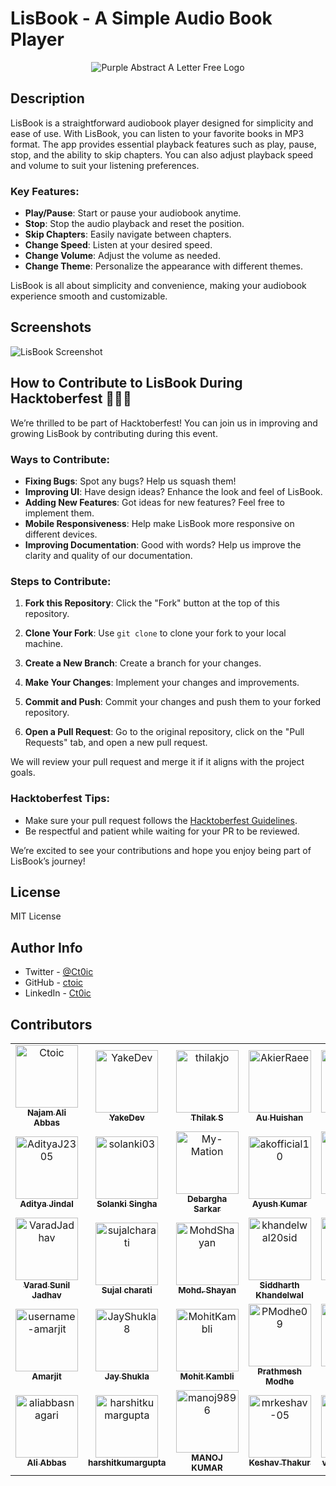 # LisBook - A Simple Audio Book Player

<div align="center">

![Purple Abstract A Letter Free Logo](https://github.com/user-attachments/assets/3d283391-9e0c-4e34-b302-eb96ea4d159c)

</div>

## Description

LisBook is a straightforward audiobook player designed for simplicity and ease of use. With LisBook, you can listen to your favorite books in MP3 format. The app provides essential playback features such as play, pause, stop, and the ability to skip chapters. You can also adjust playback speed and volume to suit your listening preferences.

### Key Features:

- **Play/Pause**: Start or pause your audiobook anytime.
- **Stop**: Stop the audio playback and reset the position.
- **Skip Chapters**: Easily navigate between chapters.
- **Change Speed**: Listen at your desired speed.
- **Change Volume**: Adjust the volume as needed.
- **Change Theme**: Personalize the appearance with different themes.

LisBook is all about simplicity and convenience, making your audiobook experience smooth and customizable.

## Screenshots

![LisBook Screenshot](/Images/Lisbook-App-ScreeShot.jpg)

## How to Contribute to LisBook During Hacktoberfest 🎉🎃🎃

We’re thrilled to be part of Hacktoberfest! You can join us in improving and growing LisBook by contributing during this event.

### Ways to Contribute:

- **Fixing Bugs**: Spot any bugs? Help us squash them!
- **Improving UI**: Have design ideas? Enhance the look and feel of LisBook.
- **Adding New Features**: Got ideas for new features? Feel free to implement them.
- **Mobile Responsiveness**: Help make LisBook more responsive on different devices.
- **Improving Documentation**: Good with words? Help us improve the clarity and quality of our documentation.

### Steps to Contribute:

1. **Fork this Repository**: Click the "Fork" button at the top of this repository.
2. **Clone Your Fork**: Use `git clone` to clone your fork to your local machine.

3. **Create a New Branch**: Create a branch for your changes.
4. **Make Your Changes**: Implement your changes and improvements.
5. **Commit and Push**: Commit your changes and push them to your forked repository.
6. **Open a Pull Request**: Go to the original repository, click on the "Pull Requests" tab, and open a new pull request.

We will review your pull request and merge it if it aligns with the project goals.

### Hacktoberfest Tips:

- Make sure your pull request follows the [Hacktoberfest Guidelines](https://hacktoberfest.com/participation).
- Be respectful and patient while waiting for your PR to be reviewed.

We’re excited to see your contributions and hope you enjoy being part of LisBook’s journey!

## License

MIT License

## Author Info

- Twitter - [@Ct0ic](https://twitter.com/Ct0ic)
- GitHub - [ctoic](https://github.com/ctoic)
- LinkedIn - [Ct0ic](https://www.linkedin.com/in/ct0ic/)

## Contributors

<!-- readme: contributors -start -->
<table>
	<tbody>
		<tr>
            <td align="center">
                <a href="https://github.com/Ctoic">
                    <img src="https://avatars.githubusercontent.com/u/90936436?v=4" width="100;" alt="Ctoic"/>
                    <br />
                    <sub><b>Najam Ali Abbas</b></sub>
                </a>
            </td>
            <td align="center">
                <a href="https://github.com/YakeDev">
                    <img src="https://avatars.githubusercontent.com/u/137875228?v=4" width="100;" alt="YakeDev"/>
                    <br />
                    <sub><b>YakeDev</b></sub>
                </a>
            </td>
            <td align="center">
                <a href="https://github.com/thilakjo">
                    <img src="https://avatars.githubusercontent.com/u/115476524?v=4" width="100;" alt="thilakjo"/>
                    <br />
                    <sub><b>Thilak S</b></sub>
                </a>
            </td>
            <td align="center">
                <a href="https://github.com/AkierRaee">
                    <img src="https://avatars.githubusercontent.com/u/151558456?v=4" width="100;" alt="AkierRaee"/>
                    <br />
                    <sub><b>Au Huishan</b></sub>
                </a>
            </td>
            <td align="center">
                <a href="https://github.com/Anand-Raut">
                    <img src="https://avatars.githubusercontent.com/u/87059912?v=4" width="100;" alt="Anand-Raut"/>
                    <br />
                    <sub><b>Anand Raut</b></sub>
                </a>
            </td>
            <td align="center">
                <a href="https://github.com/2MJ-DEV">
                    <img src="https://avatars.githubusercontent.com/u/146131402?v=4" width="100;" alt="2MJ-DEV"/>
                    <br />
                    <sub><b>JULES MUKADI</b></sub>
                </a>
            </td>
		</tr>
		<tr>
            <td align="center">
                <a href="https://github.com/AdityaJ2305">
                    <img src="https://avatars.githubusercontent.com/u/148325158?v=4" width="100;" alt="AdityaJ2305"/>
                    <br />
                    <sub><b>Aditya Jindal</b></sub>
                </a>
            </td>
            <td align="center">
                <a href="https://github.com/solanki03">
                    <img src="https://avatars.githubusercontent.com/u/147741415?v=4" width="100;" alt="solanki03"/>
                    <br />
                    <sub><b>Solanki Singha</b></sub>
                </a>
            </td>
            <td align="center">
                <a href="https://github.com/My-Mation">
                    <img src="https://avatars.githubusercontent.com/u/215493851?v=4" width="100;" alt="My-Mation"/>
                    <br />
                    <sub><b>Debargha Sarkar</b></sub>
                </a>
            </td>
            <td align="center">
                <a href="https://github.com/akofficial10">
                    <img src="https://avatars.githubusercontent.com/u/178557367?v=4" width="100;" alt="akofficial10"/>
                    <br />
                    <sub><b>Ayush Kumar</b></sub>
                </a>
            </td>
            <td align="center">
                <a href="https://github.com/AdityaBavadekar">
                    <img src="https://avatars.githubusercontent.com/u/64344960?v=4" width="100;" alt="AdityaBavadekar"/>
                    <br />
                    <sub><b>Aditya Bavadekar</b></sub>
                </a>
            </td>
            <td align="center">
                <a href="https://github.com/amankumarconnect">
                    <img src="https://avatars.githubusercontent.com/u/150781237?v=4" width="100;" alt="amankumarconnect"/>
                    <br />
                    <sub><b>Aman Kumar</b></sub>
                </a>
            </td>
		</tr>
		<tr>
            <td align="center">
                <a href="https://github.com/VaradJadhav">
                    <img src="https://avatars.githubusercontent.com/u/96735054?v=4" width="100;" alt="VaradJadhav"/>
                    <br />
                    <sub><b>Varad Sunil Jadhav</b></sub>
                </a>
            </td>
            <td align="center">
                <a href="https://github.com/sujalcharati">
                    <img src="https://avatars.githubusercontent.com/u/146851304?v=4" width="100;" alt="sujalcharati"/>
                    <br />
                    <sub><b>Sujal charati</b></sub>
                </a>
            </td>
            <td align="center">
                <a href="https://github.com/MohdShayan">
                    <img src="https://avatars.githubusercontent.com/u/70843731?v=4" width="100;" alt="MohdShayan"/>
                    <br />
                    <sub><b>Mohd. Shayan </b></sub>
                </a>
            </td>
            <td align="center">
                <a href="https://github.com/khandelwal20sid">
                    <img src="https://avatars.githubusercontent.com/u/58730831?v=4" width="100;" alt="khandelwal20sid"/>
                    <br />
                    <sub><b>Siddharth Khandelwal</b></sub>
                </a>
            </td>
            <td align="center">
                <a href="https://github.com/Tomkndn">
                    <img src="https://avatars.githubusercontent.com/u/105445488?v=4" width="100;" alt="Tomkndn"/>
                    <br />
                    <sub><b>Kundan Tamsoy</b></sub>
                </a>
            </td>
            <td align="center">
                <a href="https://github.com/IngaleChinmay04">
                    <img src="https://avatars.githubusercontent.com/u/143017442?v=4" width="100;" alt="IngaleChinmay04"/>
                    <br />
                    <sub><b>Chinmay Ingale</b></sub>
                </a>
            </td>
		</tr>
		<tr>
            <td align="center">
                <a href="https://github.com/username-amarjit">
                    <img src="https://avatars.githubusercontent.com/u/121117087?v=4" width="100;" alt="username-amarjit"/>
                    <br />
                    <sub><b>Amarjit</b></sub>
                </a>
            </td>
            <td align="center">
                <a href="https://github.com/JayShukla8">
                    <img src="https://avatars.githubusercontent.com/u/75677270?v=4" width="100;" alt="JayShukla8"/>
                    <br />
                    <sub><b>Jay Shukla</b></sub>
                </a>
            </td>
            <td align="center">
                <a href="https://github.com/MohitKambli">
                    <img src="https://avatars.githubusercontent.com/u/31406633?v=4" width="100;" alt="MohitKambli"/>
                    <br />
                    <sub><b>Mohit Kambli</b></sub>
                </a>
            </td>
            <td align="center">
                <a href="https://github.com/PModhe09">
                    <img src="https://avatars.githubusercontent.com/u/119349738?v=4" width="100;" alt="PModhe09"/>
                    <br />
                    <sub><b>Prathmesh Modhe</b></sub>
                </a>
            </td>
            <td align="center">
                <a href="https://github.com/Saiharitha3">
                    <img src="https://avatars.githubusercontent.com/u/167031893?v=4" width="100;" alt="Saiharitha3"/>
                    <br />
                    <sub><b>Sai Haritha Sardena</b></sub>
                </a>
            </td>
            <td align="center">
                <a href="https://github.com/Vedantjn">
                    <img src="https://avatars.githubusercontent.com/u/76029713?v=4" width="100;" alt="Vedantjn"/>
                    <br />
                    <sub><b>Nirmohi</b></sub>
                </a>
            </td>
		</tr>
		<tr>
            <td align="center">
                <a href="https://github.com/aliabbasnagari">
                    <img src="https://avatars.githubusercontent.com/u/70366131?v=4" width="100;" alt="aliabbasnagari"/>
                    <br />
                    <sub><b>Ali Abbas</b></sub>
                </a>
            </td>
            <td align="center">
                <a href="https://github.com/harshitkumargupta">
                    <img src="https://avatars.githubusercontent.com/u/149725714?v=4" width="100;" alt="harshitkumargupta"/>
                    <br />
                    <sub><b>harshitkumargupta</b></sub>
                </a>
            </td>
            <td align="center">
                <a href="https://github.com/manoj9896">
                    <img src="https://avatars.githubusercontent.com/u/51627080?v=4" width="100;" alt="manoj9896"/>
                    <br />
                    <sub><b>MANOJ KUMAR</b></sub>
                </a>
            </td>
            <td align="center">
                <a href="https://github.com/mrkeshav-05">
                    <img src="https://avatars.githubusercontent.com/u/145784447?v=4" width="100;" alt="mrkeshav-05"/>
                    <br />
                    <sub><b>Keshav Thakur</b></sub>
                </a>
            </td>
            <td align="center">
                <a href="https://github.com/vatsaljain-hub">
                    <img src="https://avatars.githubusercontent.com/u/60287913?v=4" width="100;" alt="vatsaljain-hub"/>
                    <br />
                    <sub><b>vatsaljain-hub</b></sub>
                </a>
            </td>
            <td align="center">
                <a href="https://github.com/Wellitsabhi">
                    <img src="https://avatars.githubusercontent.com/u/99867024?v=4" width="100;" alt="Wellitsabhi"/>
                    <br />
                    <sub><b>Abhishek Singh</b></sub>
                </a>
            </td>
		</tr>
	<tbody>
</table>
<!-- readme: contributors -end -->
